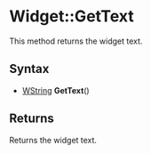 # Widget::GetText #
This method returns the widget text.

## Syntax ##
- [WString](WString.md) **GetText**()

## Returns ##
Returns the widget text.